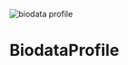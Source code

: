 ![biodata profile](https://user-images.githubusercontent.com/99937983/216351435-693b808c-0033-40c9-bd5a-112102ee270a.jpg)
# BiodataProfile
